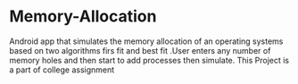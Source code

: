 # Memory-Allocation
Android app that simulates the memory allocation of an operating systems based on two algorithms firs fit and best fit .User enters any number of memory holes and then start to add processes then simulate.
This Project is a part of college assignment
